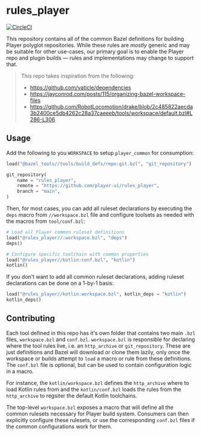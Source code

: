 # rules_player

[![CircleCI](https://dl.circleci.com/status-badge/img/gh/player-ui/rules_player/tree/main.svg?style=svg)](https://dl.circleci.com/status-badge/redirect/gh/player-ui/rules_player/tree/main)

This repository contains all of the common Bazel definitions for building Player polyglot repositories.
While these rules are _mostly_ generic and may be suitable for other use-cases, our primary goal is to enable the Player repo and plugin builds — rules and implementations may change to support that. 

> This repo takes inspiration from the following:
>
> - https://github.com/vaticle/dependencies
> - https://jayconrod.com/posts/115/organizing-bazel-workspace-files
> - https://github.com/RobotLocomotion/drake/blob/2c485822aecda3b2400ce5db4262c28a37caeeeb/tools/workspace/default.bzl#L286-L306

## Usage

Add the following to you `WORKSPACE` to setup `player_common` for consumption:

```python
load("@bazel_tools//tools/build_defs/repo:git.bzl", "git_repository")

git_repository(
    name = "rules_player",
    remote = "https://github.com/player-ui/rules_player",
    branch = "main",
)
```

Then, for most cases, you can add all ruleset declarations by executing the `deps` macro from `//workspace.bzl` file and configure toolsets as needed with the macros from `tool/conf.bzl`:

```python
# Load all Player common ruleset definitions
load("@rules_player//:workspace.bzl", "deps")
deps()

# Configure specific toolchain with common properties
load("@rules_player//kotlin:conf.bzl", "kotlin")
kotlin()
```

If you don't want to add all common ruleset declarations, adding ruleset declarations can be done on a 1-by-1 basis:

```python
load("@rules_player//kotlin:workspace.bzl", kotlin_deps = "kotlin")
kotlin_deps()
```

## Contributing

Each tool defined in this repo has it's own folder that contains two main `.bzl` files, `workspace.bzl` and `conf.bzl`. `workspace.bzl` is responsible for declaring where the tool rules live, i.e. an `http_archive` or `git_repository`. These are just definitions and Bazel will download or clone them lazily, only once the workspace or builds attempt to `load` a macro or rule from these definitions. The `conf.bzl` file is optional, but can be used to contain configuration logic in a macro.

For instance, the `kotlin/workspace.bzl` defines the `http_archive` where to load Kotlin rules from and the `kotlin/conf.bzl` loads the rules from the `http_archive` to regsiter the default Kotlin toolchains.

The top-level `workspace.bzl` exposes a macro that will define all the common rulesets necessary for Player build system. Consumers can then explicitly configure these rulesets, or use the corresponding `conf.bzl` files if the common configurations work for them.
